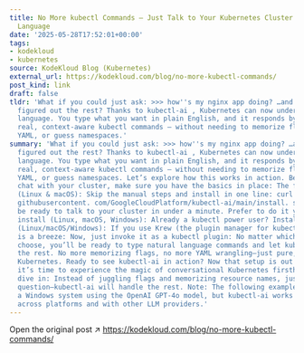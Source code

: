 ```yaml
---
title: No More kubectl Commands — Just Talk to Your Kubernetes Cluster in Natural
  Language
date: '2025-05-28T17:52:01+00:00'
tags:
- kodekloud
- kubernetes
source: KodeKloud Blog (Kubernetes)
external_url: https://kodekloud.com/blog/no-more-kubectl-commands/
post_kind: link
draft: false
tldr: 'What if you could just ask: >>> how''s my nginx app doing? …and your terminal
  figured out the rest? Thanks to kubectl-ai , Kubernetes can now understand natural
  language. You type what you want in plain English, and it responds by executing
  real, context-aware kubectl commands — without needing to memorize flags, write
  YAML, or guess namespaces.'
summary: 'What if you could just ask: >>> how''s my nginx app doing? …and your terminal
  figured out the rest? Thanks to kubectl-ai , Kubernetes can now understand natural
  language. You type what you want in plain English, and it responds by executing
  real, context-aware kubectl commands — without needing to memorize flags, write
  YAML, or guess namespaces. Let’s explore how this works in action. Before you can
  chat with your cluster, make sure you have the basics in place: The fastest way
  (Linux & macOS): Skip the manual steps and install in one line: curl -sSL https://raw.
  githubusercontent. com/GoogleCloudPlatform/kubectl-ai/main/install. sh | bash You’ll
  be ready to talk to your cluster in under a minute. Prefer to do it yourself? Manual
  install (Linux, macOS, Windows): Already a kubectl power user? Install with Krew
  (Linux/macOS/Windows): If you use Krew (the plugin manager for kubectl), installation
  is a breeze: Now, just invoke it as a kubectl plugin: No matter which method you
  choose, you’ll be ready to type natural language commands and let kubectl-ai handle
  the rest. No more memorizing flags, no more YAML wrangling—just pure, conversational
  Kubernetes. Ready to see kubectl-ai in action? Now that setup is out of the way,
  it’s time to experience the magic of conversational Kubernetes firsthand. Let’s
  dive in: Instead of juggling flags and memorizing resource names, just type your
  question—kubectl-ai will handle the rest. Note: The following examples are run on
  a Windows system using the OpenAI GPT-4o model, but kubectl-ai works just as smoothly
  across platforms and with other LLM providers.'
---
```

Open the original post ↗ https://kodekloud.com/blog/no-more-kubectl-commands/
